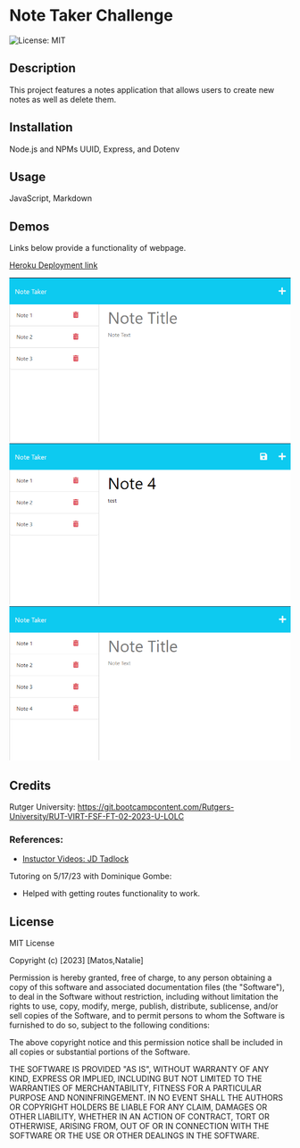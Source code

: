 # Note Taker Challenge

![License: MIT](https://img.shields.io/badge/License-MIT-pink.svg)
  
## Description

This project features a notes application that allows users to create new notes as well as delete them.

## Installation

Node.js and NPMs UUID, Express, and Dotenv

## Usage

JavaScript, Markdown

## Demos

Links below provide a functionality of webpage.

[Heroku Deployment link]()

![Image showing Note App](assets/images/note_taker.png)
![Image showing Note App](assets/images/note_taker2.png)
![Image showing Note App](assets/images/note_taker3.png)

## Credits

Rutger University: https://git.bootcampcontent.com/Rutgers-University/RUT-VIRT-FSF-FT-02-2023-U-LOLC

### References:

- [Instuctor Videos: JD Tadlock](https://gist.github.com/jdtdesigns/9cfe05400063902e46aa5f6faabff0ca)

Tutoring on 5/17/23 with Dominique Gombe:
- Helped with getting routes functionality to work.

## License

MIT License

Copyright (c) [2023] [Matos,Natalie]

Permission is hereby granted, free of charge, to any person obtaining a copy
of this software and associated documentation files (the "Software"), to deal
in the Software without restriction, including without limitation the rights
to use, copy, modify, merge, publish, distribute, sublicense, and/or sell
copies of the Software, and to permit persons to whom the Software is
furnished to do so, subject to the following conditions:

The above copyright notice and this permission notice shall be included in all
copies or substantial portions of the Software.

THE SOFTWARE IS PROVIDED "AS IS", WITHOUT WARRANTY OF ANY KIND, EXPRESS OR
IMPLIED, INCLUDING BUT NOT LIMITED TO THE WARRANTIES OF MERCHANTABILITY,
FITNESS FOR A PARTICULAR PURPOSE AND NONINFRINGEMENT. IN NO EVENT SHALL THE
AUTHORS OR COPYRIGHT HOLDERS BE LIABLE FOR ANY CLAIM, DAMAGES OR OTHER
LIABILITY, WHETHER IN AN ACTION OF CONTRACT, TORT OR OTHERWISE, ARISING FROM,
OUT OF OR IN CONNECTION WITH THE SOFTWARE OR THE USE OR OTHER DEALINGS IN THE
SOFTWARE.
